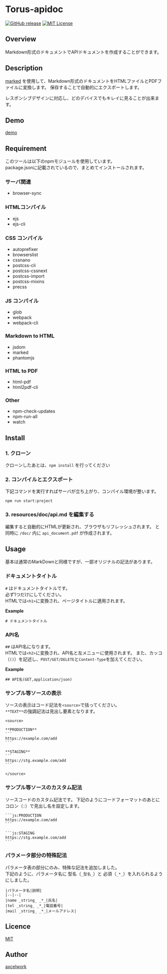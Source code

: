 Torus-apidoc
====

[![GitHub release](http://img.shields.io/github/release/axcelwork/gcli.svg?style=flat-square)][release]
[![MIT License](http://img.shields.io/badge/license-MIT-blue.svg?style=flat-square)][license]

[release]: https://github.com/axcelwork/torus/releases
[license]: https://github.com/axcelwork/torus/blob/master/LICENSE

## Overview
Markdown形式のドキュメントでAPIドキュメントを作成することができます。

## Description
[marked](https://www.npmjs.com/package/marked) を使用して、Markdown形式のドキュメントをHTMLファイルとPDFファイルに変換します。
保存することで自動的にエクスポートします。

レスポンシブデザインに対応し、どのデバイスでもキレイに見ることが出来ます。

## Demo
[demo](https://axcelwork.github.io/torus/dist/index.html)

## Requirement
このツールは以下のnpmモジュールを使用しています。<br>
package.jsonに記載されているので、まとめてインストールされます。

### サーバ関連
- browser-sync

### HTMLコンパイル
- ejs
- ejs-cli

### CSS コンパイル
- autoprefixer
- browserslist
- cssnano
- postcss-cli
- postcss-cssnext
- postcss-import
- postcss-mixins
- precss

### JS コンパイル
- glob
- webpack
- webpack-cli

### Markdown to HTML
- jsdom
- marked
- phantomjs

### HTML to PDF
- html-pdf
- html2pdf-cli

### Other
- npm-check-updates
- npm-run-all
- watch

## Install

### 1. クローン
クローンしたあとは、`npm install` を行ってください

### 2. コンパイルとエクスポート
下記コマンドを実行すればサーバが立ち上がり、コンパイル環境が整います。

```
npm run start:project
```

### 3. resources/doc/api.md を編集する

編集すると自動的にHTMLが更新され、ブラウザもリフレッシュされます。
と同時に `/doc/` 内に `api_document.pdf` が作成されます。

## Usage
基本は通常のMarkDownと同様ですが、一部オリジナルの記法があります。

### ドキュメントタイトル
`#` はドキュメントタイトルです。<br>
必ず1つだけにしてください。<br>
HTMLでは`<h1>`に変換され、ページタイトルに適用されます。

**Example**
```:md
# ドキュメントタイトル
```

### API名
`##` はAPI名になります。<br>
HTMLでは`<h2>`に変換され、API名と左メニューに使用されます。
また、カッコ（`()`）を記述し、`POST/GET/DELETE`と`Content-Type`を加えてください。

**Example**
```:md
## API名(GET,application/json)
```

### サンプル等ソースの表示
ソースの表示はコード記法を`<source>`で括ってください。<br>
`**TEXT**`の強調記法は見出し要素となります。

````
<source>

**PRODUCTION**
```
https://example.com/add
```

**STAGING**
```
https://stg.example.com/add
```

</source>
````

### サンプル等ソースのカスタム記法
ソースコードのカスタム記法です。
下記のようにコードフォーマットのあとにコロン（`:`）で見出し名を設定します。

````
```js:PRODUCTION
https://example.com/add
```

```js:STAGING
https://stg.example.com/add
```
````

### パラメータ部分の特殊記法
パラメータ表の部分にのみ、特殊な記法を追加しました。<br>
下記のように、パラメータ名に 型名（`_型名_`）と 必須（`_*_`）を入れられるようにしました。

```
|パラメータ名|説明|
|--|--|
|name _string_ _*_|氏名|
|tel _string_ _*_|電話番号|
|mail _string_ _*_|メールアドレス|
```

## Licence
[MIT](https://github.com/axcelwork/tool/blob/master/LICENCE)

## Author

[axcelwork](https://github.com/axcelwork)